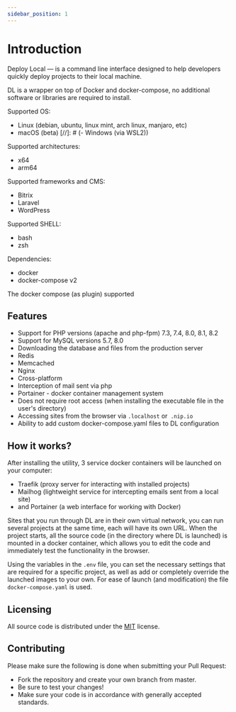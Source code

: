 ```yaml
---
sidebar_position: 1
---
```


# Introduction

Deploy Local — is a command line interface designed to help developers quickly deploy projects to their local machine.

DL is a wrapper on top of Docker and docker-compose, no additional software or libraries are required to install.

Supported OS:
- Linux (debian, ubuntu, linux mint, arch linux, manjaro, etc)
- macOS (beta)
[//]: # (- Windows &#40;via WSL2&#41;)

Supported architectures:
- x64
- arm64

Supported frameworks and CMS:
- Bitrix
- Laravel
- WordPress

Supported SHELL:
- bash
- zsh

Dependencies:
- docker
- docker-compose v2

The docker compose (as plugin) supported

## Features
- Support for PHP versions (apache and php-fpm) 7.3, 7.4, 8.0, 8.1, 8.2
- Support for MySQL versions 5.7, 8.0
- Downloading the database and files from the production server
- Redis
- Memcached
- Nginx
- Cross-platform
- Interception of mail sent via php
- Portainer - docker container management system
- Does not require root access (when installing the executable file in the user's directory)
- Accessing sites from the browser via `.localhost` or` .nip.io`
- Ability to add custom docker-compose.yaml files to DL configuration

## How it works?
After installing the utility, 3 service docker containers will be launched on your computer:
- Traefik (proxy server for interacting with installed projects)
- Mailhog (lightweight service for intercepting emails sent from a local site)
- and Portainer (a web interface for working with Docker)

Sites that you run through DL are in their own virtual network, you can run several projects at the same time, each will have its own URL.
When the project starts, all the source code (in the directory where DL is launched) is mounted in a docker container, which allows you to edit the code and immediately test the functionality in the browser.

Using the variables in the `.env` file, you can set the necessary settings that are required for a specific project, as well as add or completely override the launched images to your own. For ease of launch (and modification) the file `docker-compose.yaml` is used.

## Licensing
All source code is distributed under the [MIT](https://github.com/local-deploy/dl/blob/master/LICENSE) license.

## Contributing

Please make sure the following is done when submitting your Pull Request:
- Fork the repository and create your own branch from master.
- Be sure to test your changes!
- Make sure your code is in accordance with generally accepted standards.
